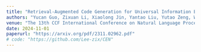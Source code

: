 ```yaml
---
title: "Retrieval-Augmented Code Generation for Universal Information Extraction"
authors: "Yucan Guo, Zixuan Li, Xiaolong Jin, Yantao Liu, Yutao Zeng, Wenxuan Liu, Xiang Li, Pan Yang, Long Bai, Jiafeng Guo, Xueqi Cheng."
venue: "The 13th CCF International Conference on Natural Language Processing and Chinese Computing, NLPCC'2024"
date: 2024-11-01
paperurl: "https://arxiv.org/pdf/2311.02962.pdf"
# code: "https://github.com/Lee-zix/CEN"
---
```

